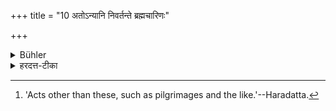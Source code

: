 +++
title = "10 अतोऽन्यानि निवर्तन्ते ब्रह्मचारिणः"

+++

<details><summary>Bühler</summary>

10. Acts other than these need not be performed by a student. [^8] 


[^8]:  'Acts other than these, such as pilgrimages and the like.'--Haradatta.
</details>

<details><summary>हरदत्त-टीका</summary>

## सूत्रम्
अतोऽन्यानि निवर्तन्ते ब्रह्मचारिणः कर्माणि ॥ १० ॥  
### टिप्पनी
एतेभ्यः अन्यानि कर्माणि निवर्तन्ते ब्रह्मचारिणो, न कर्तव्यानीत्यर्थः ॥ १० ॥
</details>

